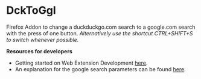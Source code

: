 # DckToGgl

Firefox Addon to change a duckduckgo.com search to a google.com search with the press of one button.
*Alternatively use the shortcut CTRL+SHIFT+S to switch whenever possible.*



**Resources for developers**

* Getting started on Web Extension Development [here](https://developer.mozilla.org/en-US/docs/Mozilla/Add-ons/WebExtensions).
* An explanation for the google search parameters can be found [here](https://moz.com/blog/the-ultimate-guide-to-the-google-search-parameters).
